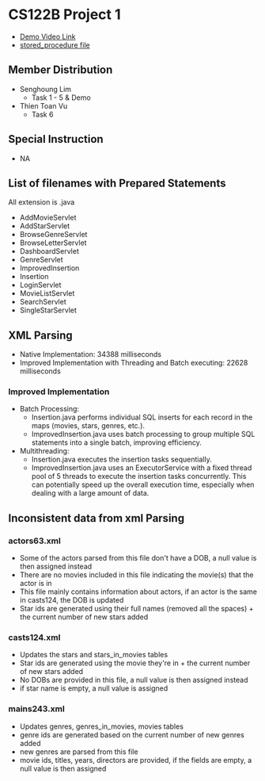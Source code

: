 # CS122B Project 1
- [Demo Video Link](https://youtu.be/i1Pm3D06-nk?si=GCJwOPtvHI6Wlrxr)
- [stored_procedure file](https://github.com/uci-jherold2-fall23-cs122b/2023-fall-cs122b-jake/blob/main/project1/DB/stored-procedure.sql)
## Member Distribution
  - Senghoung Lim
    - Task 1 - 5 & Demo
  - Thien Toan Vu
    - Task 6
## Special Instruction
- NA

## List of filenames with Prepared Statements
All extension is .java
- AddMovieServlet
- AddStarServlet
- BrowseGenreServlet
- BrowseLetterServlet
- DashboardServlet
- GenreServlet
- ImprovedInsertion
- Insertion
- LoginServlet
- MovieListServlet
- SearchServlet
- SingleStarServlet

## XML Parsing
- Native Implementation: 34388 milliseconds
- Improved Implementation with Threading and Batch executing: 22628 milliseconds
### Improved Implementation
- Batch Processing:
  - Insertion.java performs individual SQL inserts for each record in the maps (movies, stars, genres, etc.). 
  - ImprovedInsertion.java uses batch processing to group multiple SQL statements into a single batch, improving efficiency.
- Multithreading:
  - Insertion.java executes the insertion tasks sequentially. 
  - ImprovedInsertion.java uses an ExecutorService with a fixed thread pool of 5 threads to execute the insertion tasks concurrently. This can potentially speed up the overall execution time, especially when dealing with a large amount of data.

## Inconsistent data from xml Parsing  
### actors63.xml
- Some of the actors parsed from this file don't have a DOB, a null value is then assigned instead
- There are no movies included in this file indicating the movie(s) that the actor is in
- This file mainly contains information about actors, if an actor is the same in casts124, the DOB is updated
- Star ids are generated using their full names (removed all the spaces) + the current number of new stars added
### casts124.xml
- Updates the stars and stars_in_movies tables
- Star ids are generated using the movie they're in + the current number of new stars added
- No DOBs are provided in this file, a null value is then assigned instead
- if star name is empty, a null value is assigned
### mains243.xml
- Updates genres, genres_in_movies, movies tables
- genre ids are generated based on the current number of new genres added
- new genres are parsed from this file
- movie ids, titles, years, directors are provided, if the fields are empty, a null value is then assigned



